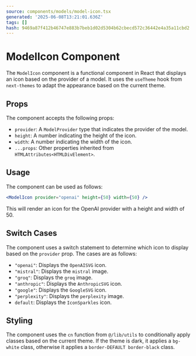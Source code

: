 ```yaml
---
source: components/models/model-icon.tsx
generated: '2025-06-08T13:21:01.636Z'
tags: []
hash: 9469a87f412b46747e883b7beb1d02d5304b62cbecd572c36442e4a35a11cbd2
---
```

# ModelIcon Component

The `ModelIcon` component is a functional component in React that displays an icon based on the provider of a model. It uses the `useTheme` hook from `next-themes` to adapt the appearance based on the current theme.

## Props

The component accepts the following props:

- `provider`: A `ModelProvider` type that indicates the provider of the model.
- `height`: A number indicating the height of the icon.
- `width`: A number indicating the width of the icon.
- `...props`: Other properties inherited from `HTMLAttributes<HTMLDivElement>`.

## Usage

The component can be used as follows:

```jsx
<ModelIcon provider="openai" height={50} width={50} />
```

This will render an icon for the OpenAI provider with a height and width of 50.

## Switch Cases

The component uses a switch statement to determine which icon to display based on the `provider` prop. The cases are as follows:

- `"openai"`: Displays the `OpenAISVG` icon.
- `"mistral"`: Displays the `mistral` image.
- `"groq"`: Displays the `groq` image.
- `"anthropic"`: Displays the `AnthropicSVG` icon.
- `"google"`: Displays the `GoogleSVG` icon.
- `"perplexity"`: Displays the `perplexity` image.
- `default`: Displays the `IconSparkles` icon.

## Styling

The component uses the `cn` function from `@/lib/utils` to conditionally apply classes based on the current theme. If the theme is dark, it applies a `bg-white` class, otherwise it applies a `border-DEFAULT border-black` class.
